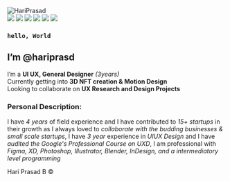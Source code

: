  ![HariPrasad](https://lh3.googleusercontent.com/pw/AM-JKLWlERLq-NptZB8FObR-Z0k_mFOV7SwwhajXTXDCkHJx6xf4vDod_H8NReCbmpv0HyYRXZQ8uMtoTIaz1Vy9oV6OxsI1XDJOupujOoExsI3yXkL3dzt94O_Q4O_gdb-CQS9xYG6tl5XOWHX6y3Gpy-wARQ=s150-no?authuser=0) <br>
[![](https://lh4.googleusercontent.com/SYVH6l5jlMOkL4ZBVrZ4RYJHQjr4XkdPOTt5mkDmAOwj9sAC5sOncDFHEhmY7EIsk0v-HwVf2GxFpEObrhjz=w1922-h938)](https://www.facebook.com/hriprasd)
[![](https://lh5.googleusercontent.com/cBqEmW-KJxRFacO7qz2W36DSxUeUb3BFv1fWBuEZXcyx9Cp6YYaZL9n3WYZpnI7m7dCE-_FjFabJAbrkcy77=w1163-h938)](https://instagram.com/haripras.d)
[![](https://lh5.googleusercontent.com/6VQBYh0zszN13jux9-2o9X_AZNOQckjbXY3D1tdSvLLJEGWYxDNVr3grGZoTKosee9_kzzveJT9sT5N4TEAp=w1163-h938)](https://wa.me/c/919345160259)
[![](https://lh3.googleusercontent.com/_YrvEkcd0GL--IIytuuCF3VVYoT5CJjir-l8LbTX1Yv1FxGp7nqV2wMmt9-gPF51XChdxr2uA8ivmI-m6FaJ=w1163-h938)](https://www.behance.net/hariprasd)
[![](https://lh6.googleusercontent.com/PAfEBeEF8vHUv7LsHHgQYah6Ho_dF_zeLilbZxxyYCaPOyql83FWL2iJVmeQCn1fgqcnWMt_T-xz6Pmrv95_=w1163-h938)](https://twitter.com/haripras_d)
[![](https://lh5.googleusercontent.com/eNxdMXgI7wGGM6vsyJ30iDyLz4PDcHjwIRF7cV30mVPL4l42u-yoldTmfks8_ZiD70LehoLXYfrKVT1aaDW0=w1922-h938)](https://drive.google.com/drive/folders/14ikSuvyYcKh3odfntSc-SAc77GHmYFGX?usp=sharing)
### `hello, World`<br>
## I’m **@hariprasd** <br>
 I’m a **UI UX, General Designer** *(3years)* <br>
 Currently getting into **3D NFT creation & Motion Design** <br>
 Looking to collaborate on **UX Research and Design Projects** <br>

### **Personal Description:** <br>
I have *4 years* of field experience and I have contributed to *15+ startups* in their growth as I always loved to *collaborate with the budding businesses & small scale startups*,
I have *3 year* experience in *UIUX Design* and I have *audited the Google's Professional Course on UXD*, I am professional with *Figma, XD, Photoshop, Illustrator, Blender, InDesign, and a intermediatory level programming*

Hari Prasad B ©
